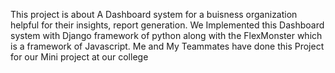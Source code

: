 This project is about A Dashboard system for a buisness organization helpful for their insights, report generation.
We Implemented this Dashboard system with Django framework of python along with the FlexMonster which is a framework of Javascript.
Me and My Teammates have done this Project for our Mini project at our college
